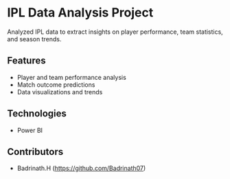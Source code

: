 # IPL Data Analysis Project
Analyzed IPL data to extract insights on player performance, team statistics, and season trends.

## Features
- Player and team performance analysis
- Match outcome predictions
- Data visualizations and trends

## Technologies
- Power BI 

## Contributors
- Badrinath.H (https://github.com/Badrinath07)


